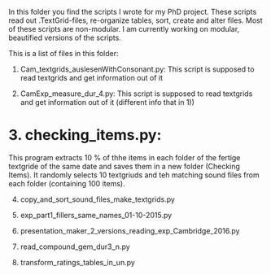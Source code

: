 In this folder you find the scripts I wrote for my PhD project. These scripts read out .TextGrid-files, re-organize tables, sort, create and alter files. Most of these scripts are non-modular. I am currently working on modular, beautified versions of the scripts.

This is a list of files in this folder:

1. Cam_textgrids_auslesenWithConsonant.py:		This script is supposed to read textgrids and get information out of it

2. CamExp_measure_dur_4.py: 		This script is supposed to read textgrids and get information out of it (different info that in 1))

# 3. checking_items.py:            
This program extracts 10 % of thhe items in each folder of the fertige textgride of the same date and saves them in a new folder (Checking Items). It randomly selects 10 textgriuds and teh matching sound files from each folder (containing 100 items).

4. copy_and_sort_sound_files_make_textgrids.py

5. exp_part1_fillers_same_names_01-10-2015.py

6. presentation_maker_2_versions_reading_exp_Cambridge_2016.py

7. read_compound_gem_dur3_n.py

8. transform_ratings_tables_in_un.py
